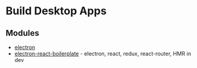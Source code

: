 # Build Desktop Apps

## Modules

* [electron](https://github.com/electron/electron)
* [electron-react-boilerplate](https://github.com/chentsulin/electron-react-boilerplate) - electron, react, redux, react-router, HMR in dev
